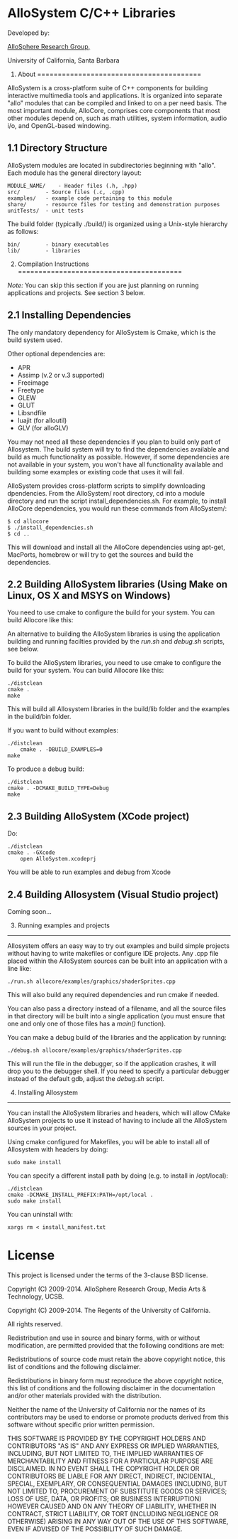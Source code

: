 # AlloSystem C/C++ Libraries

Developed by:

[AlloSphere Research Group,](http://www.allosphere.ucsb.edu/)

University of California, Santa Barbara


1. About
========================================

AlloSystem is a cross-platform suite of C++ components for building interactive multimedia tools and applications. It is organized into separate "allo" modules that can be compiled and linked to on a per need basis. The most important module, AlloCore, comprises core components that most other modules depend on, such as math utilities, system information, audio i/o, and OpenGL-based windowing.


1.1 Directory Structure
----------------------------------------

AlloSystem modules are located in subdirectories beginning with "allo". Each module has the general directory layout:

	MODULE_NAME/	- Header files (.h, .hpp)
	src/		- Source files (.c, .cpp)
	examples/	- example code pertaining to this module
	share/		- resource files for testing and demonstration purposes
	unitTests/	- unit tests

The build folder (typically ./build/) is organized using a Unix-style hierarchy as follows:

	bin/		- binary executables
	lib/		- libraries



2. Compilation Instructions
========================================

*Note:* You can skip this section if you are just planning on running applications and projects. See section 3 below.

2.1 Installing Dependencies
----------------------------------------
The only mandatory dependency for AlloSystem is Cmake, which is the build system used.

Other optional dependencies are:
 * APR
 * Assimp (v.2 or v.3 supported)
 * Freeimage
 * Freetype
 * GLEW
 * GLUT
 * Libsndfile
 * luajit (for alloutil)
 * GLV (for alloGLV)

You may not need all these dependencies if you plan to build only part of Allosystem. The build system will try to find the dependencies available and build as much functionality as possible. However, if some dependencies are not available in your system, you won't have all functionality available and building some examples or existing code that uses it will fail.

AlloSystem provides cross-platform scripts to simplify downloading dpendencies. From the AlloSystem/ root directory, cd into a module directory and run the script install_dependencies.sh. For example, to install AlloCore dependencies, you would run these commands from AlloSystem/:

	$ cd allocore
	$ ./install_dependencies.sh
	$ cd ..

This will download and install all the AlloCore dependencies using apt-get, MacPorts, homebrew or will try to get the sources and build the dependencies.


2.2 Building AlloSystem libraries (Using Make on Linux, OS X and MSYS on Windows)
----------------------------------------

You need to use cmake to configure the build for your system. You can build Allocore like this:

An alternative to building the AlloSystem libraries is using the application building and running facilties provided by the *run.sh* and *debug.sh* scripts, see below.

To build the AlloSystem libraries, you need to use cmake to configure the build for your system. You can build Allocore like this:

	./distclean
	cmake .
	make

This will build all Allosystem libraries in the build/lib folder and the examples in the build/bin folder.

If you want to build without examples:

	./distclean
        cmake . -DBUILD_EXAMPLES=0
	make

To produce a debug build:

	./distclean
	cmake . -DCMAKE_BUILD_TYPE=Debug
	make

2.3 Building AlloSystem (XCode project)
----------------------------------------

Do:

	./distclean
	cmake . -GXcode
        open AlloSystem.xcodeprj

You will be able to run examples and debug from Xcode

2.4 Building Allosystem (Visual Studio project)
----------------------------------------

Coming soon...

3. Running examples and projects
------

Allosystem offers an easy way to try out examples and build simple projects without having to write makefiles or configure IDE projects. Any .cpp file placed within the AlloSystem sources can be built into an application with a line like:

    ./run.sh allocore/examples/graphics/shaderSprites.cpp

This will also build any required dependencies and run cmake if needed.

You can also pass a directory instead of a filename, and all the source files in that directory will be built into a single application (you must ensure that one and only one of those files has a *main()* function).

You can make a debug build of the libraries and the application by running:

    ./debug.sh allocore/examples/graphics/shaderSprites.cpp

This will run the file in the debugger, so if the application crashes, it will drop you to the debugger shell. If you need to specify a particular debugger instead of the default gdb, adjust the *debug.sh* script.

4. Installing Allosystem
----------------------------------------

You can install the AlloSystem libraries and headers, which will allow CMake AlloSystem projects to use it instead of having to include all the AlloSystem sources in your project.

Using cmake configured for Makefiles, you will be able to install all of Allosystem with headers by doing:

	sudo make install

You can specify a different install path by doing (e.g. to install in /opt/local):

	./distclean
	cmake -DCMAKE_INSTALL_PREFIX:PATH=/opt/local .
	sudo make install

You can uninstall with:

	xargs rm < install_manifest.txt

License
======
This project is licensed under the terms of the 3-clause BSD license.

Copyright (C) 2009-2014. AlloSphere Research Group, Media Arts & Technology, UCSB.

Copyright (C) 2009-2014. The Regents of the University of California.

All rights reserved.

Redistribution and use in source and binary forms, with or without
modification, are permitted provided that the following conditions are met:

Redistributions of source code must retain the above copyright notice,
this list of conditions and the following disclaimer.

Redistributions in binary form must reproduce the above copyright
notice, this list of conditions and the following disclaimer in the
documentation and/or other materials provided with the distribution.

Neither the name of the University of California nor the names of its
contributors may be used to endorse or promote products derived from
this software without specific prior written permission.

THIS SOFTWARE IS PROVIDED BY THE COPYRIGHT HOLDERS AND CONTRIBUTORS "AS IS"
AND ANY EXPRESS OR IMPLIED WARRANTIES, INCLUDING, BUT NOT LIMITED TO, THE
IMPLIED WARRANTIES OF MERCHANTABILITY AND FITNESS FOR A PARTICULAR PURPOSE
ARE DISCLAIMED. IN NO EVENT SHALL THE COPYRIGHT HOLDER OR CONTRIBUTORS BE
LIABLE FOR ANY DIRECT, INDIRECT, INCIDENTAL, SPECIAL, EXEMPLARY, OR
CONSEQUENTIAL DAMAGES (INCLUDING, BUT NOT LIMITED TO, PROCUREMENT OF
SUBSTITUTE GOODS OR SERVICES; LOSS OF USE, DATA, OR PROFITS; OR BUSINESS
INTERRUPTION) HOWEVER CAUSED AND ON ANY THEORY OF LIABILITY, WHETHER IN
CONTRACT, STRICT LIABILITY, OR TORT (INCLUDING NEGLIGENCE OR OTHERWISE)
ARISING IN ANY WAY OUT OF THE USE OF THIS SOFTWARE, EVEN IF ADVISED OF THE
POSSIBILITY OF SUCH DAMAGE.


